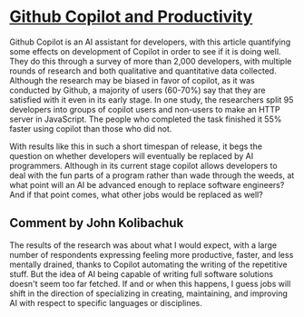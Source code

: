 # [Github Copilot and Productivity](https://github.blog/2022-09-07-research-quantifying-github-copilots-impact-on-developer-productivity-and-happiness/)

Github Copilot is an AI assistant for developers, with this article quantifying some effects on development of Copilot in order to see if it is doing well. They do this through a survey of more than 2,000 developers, with multiple rounds of research and both qualitative and quantitative data collected. Although the research may be biased in favor of copilot, as it was conducted by Github, a majority of users (60-70%) say that they are satisfied with it even in its early stage. In one study, the researchers split 95 developers into groups of copilot users and non-users to make an HTTP server in JavaScript. The people who completed the task finished it 55% faster using copilot than those who did not.

With results like this in such a short timespan of release, it begs the question on whether developers will eventually be replaced by AI programmers. Although in its current stage copilot allows developers to deal with the fun parts of a program rather than wade through the weeds, at what point will an AI be advanced enough to replace software engineers? And if that point comes, what other jobs would be replaced as well?

## Comment by John Kolibachuk

The results of the research was about what I would expect, with a large number of respondents expressing feeling more productive, faster, and less mentally drained, thanks to Copilot automating the writing of the repetitive stuff. But the idea of AI being capable of writing full software solutions doesn't seem too far fetched. If and or when this happens, I guess jobs will shift in the direction of specializing in creating, maintaining, and improving AI with respect to specific languages or disciplines.

